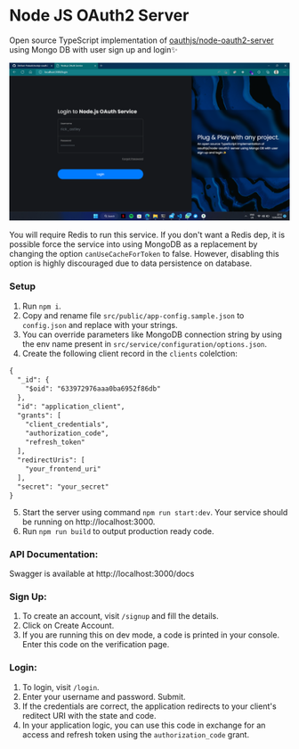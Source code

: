 # Node JS OAuth2 Server

Open source TypeScript implementation of [oauthjs/node-oauth2-server](https://github.com/oauthjs/node-oauth2-server) using Mongo DB with user sign up and login✨

![Login](images/screenshot-1.png)

You will require Redis to run this service. If you don't want a Redis dep, it is possible force the service into using MongoDB as a replacement by changing the option `canUseCacheForToken` to false. However, disabling this option is highly discouraged due to data persistence on database.

### Setup

1. Run `npm i`.
2. Copy and rename file `src/public/app-config.sample.json` to `config.json` and replace with your strings.
3. You can override parameters like MongoDB connection string by using the env name present in `src/service/configuration/options.json`.
4. Create the following client record in the `clients` colelction:

```
{
  "_id": {
    "$oid": "633972976aaa0ba6952f86db"
  },
  "id": "application_client",
  "grants": [
    "client_credentials",
    "authorization_code",
    "refresh_token"
  ],
  "redirectUris": [
    "your_frontend_uri"
  ],
  "secret": "your_secret"
}
```

5. Start the server using command `npm run start:dev`. Your service should be running on http://localhost:3000.
6. Run `npm run build` to output production ready code.

### API Documentation:

Swagger is available at http://localhost:3000/docs

### Sign Up:

1. To create an account, visit `/signup` and fill the details.
2. Click on Create Account.
3. If you are running this on dev mode, a code is printed in your console. Enter this code on the verification page.

### Login:

1. To login, visit `/login`.
2. Enter your username and password. Submit.
3. If the credentials are correct, the application redirects to your client's reditect URI with the state and code.
4. In your application logic, you can use this code in exchange for an access and refresh token using the `authorization_code` grant.
